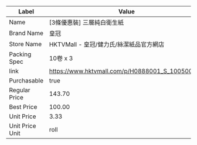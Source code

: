 | Label           | Value                                           |
| --------------- | ----------------------------------------------- |
| Name            | [3條優惠裝] 三層純白衛生紙                                 |
| Brand Name      | 皇冠                                              |
| Store Name      | HKTVMall - 皇冠/健力氏/絲潔紙品官方網店                      |
| Packing Spec    | 10卷 x 3                                         |
| link            | https://www.hktvmall.com/p/H0888001_S_10050053B |
| Purchasable     | true                                            |
| Regular Price   | 143.70                                          |
| Best Price      | 100.00                                          |
| Unit Price      | 3.33                                            |
| Unit Price Unit | roll                                            |
